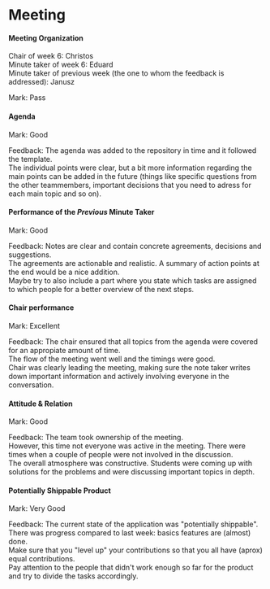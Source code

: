 # Meeting


#### Meeting Organization

Chair of week 6: Christos   
Minute taker of week 6: Eduard  
Minute taker of previous week (the one to whom the feedback is addressed): Janusz

Mark: Pass


#### Agenda

Mark: Good

Feedback: The agenda was added to the repository in time and it followed the template.  
The individual points were clear, but a bit more information regarding the main points can be added in the future (things like specific questions from the other teammembers, important decisions that you need to adress for each main topic and so on).


#### Performance of the *Previous* Minute Taker

Mark: Good

Feedback: Notes are clear and contain concrete agreements, decisions and suggestions.      
The agreements are actionable and realistic. A summary of action points at the end would be a nice addition.      
Maybe try to also include a part where you state which tasks are assigned to which people for a better overview of the next steps.

#### Chair performance


Mark: Excellent

Feedback: The chair ensured that all topics from the agenda were covered for an appropiate amount of time.      
The flow of the meeting went well and the timings were good.      
Chair was clearly leading the meeting, making sure the note taker writes down important information and actively involving everyone in the conversation.


#### Attitude & Relation

Mark: Good

Feedback: The team took ownership of the meeting.       
However, this time not everyone was active in the meeting. There were times when a couple of people were not involved in the discussion.    
The overall atmosphere was constructive. Students were coming up with solutions for the problems and were discussing important topics in depth.


#### Potentially Shippable Product


Mark: Very Good

Feedback: The current state of the application was "potentially shippable".  
There was progress compared to last week: basics features are (almost) done.    
Make sure that you "level up" your contributions so that you all have (aprox) equal contributions.    
Pay attention to the people that didn't work enough so far for the product and try to divide the tasks accordingly.






